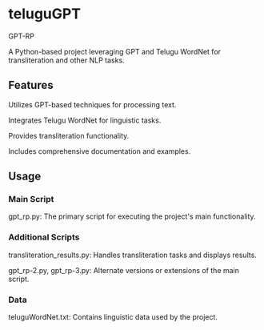 # teluguGPT
GPT-RP

A Python-based project leveraging GPT and Telugu WordNet for transliteration and other NLP tasks.

## Features

Utilizes GPT-based techniques for processing text.

Integrates Telugu WordNet for linguistic tasks.

Provides transliteration functionality.

Includes comprehensive documentation and examples.

## Usage

### Main Script

gpt_rp.py: The primary script for executing the project's main functionality.

### Additional Scripts

transliteration_results.py: Handles transliteration tasks and displays results.

gpt_rp-2.py, gpt_rp-3.py: Alternate versions or extensions of the main script.

### Data

teluguWordNet.txt: Contains linguistic data used by the project.
